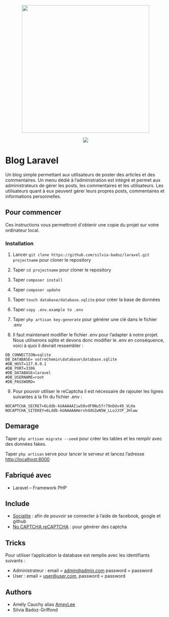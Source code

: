 <p align="center"><img src="https://res.cloudinary.com/dtfbvvkyp/image/upload/v1566331377/laravel-logolockup-cmyk-red.svg" width="400"></p>

<p align="center">
<a href="http://forthebadge.com"><img src="http://forthebadge.com/images/badges/built-with-love.svg"></a>
</p>



# Blog Laravel
Un blog simple permettant aux utilisateurs de poster des articles et des commentaires. Un menu dédié à l’administration est intégré et permet aux administrateurs de gérer les posts, les commentaires et les utilisateurs. Les utilisateurs quant à eux peuvent gérer leurs propres posts, commentaires et informations personnelles. 

## Pour commencer
Ces instructions vous permettront d'obtenir une copie du projet sur votre ordinateur local.
### Installation
1. Lancer `git clone https://github.com/silvia-badoz/laravel.git projectname` pour cloner le repository
2. Taper `cd projectname` pour cloner le repository
3. Taper `composer install` 
4. Taper `composer update`
5. Taper `touch database/database.sqlite` pour créer la base de données
6. Taper `copy .env.example to .env `
7. Taper `php artisan key:generate` pour générer une clé dans le fichier .env 

8. Il faut maintenant modifier le fichier .env pour l’adapter à notre projet. Nous utiliserons sqlite et devons donc modifier le .env en conséquence, voici à quoi il devrait ressembler : 

`DB_CONNECTION=sqlite`  
`DB_DATABASE= votreChemin\database\database.sqlite`  
`#DB_HOST=127.0.0.1`  
`#DB_PORT=3306`  
`#DB_DATABASE=laravel`  
`#DB_USERNAME=root`  
`#DB_PASSWORD=`  

9. Pour pouvoir utiliser le reCaptcha il est nécessaire de rajouter les lignes suivantes à la fin du fichier .env :

`NOCAPTCHA_SECRET=6Lddb-kUAAAAAIiw58vdF9Nu5fr79nDdv49_VLHa`  
`NOCAPTCHA_SITEKEY=6Lddb-kUAAAAAHershddGZwN5W_LLoJJtP_JHlww`

## Demarage 

Taper `php artisan migrate --seed` pour créer les tables et les remplir avec des données fakes. 

Taper `php artisan` serve pour lancer le serveur et lancez l’adresse [http://localhost:8000]( http://localhost:8000)

## Fabriqué avec
* Laravel – Framework PHP


## Include
* [Socialite](https://github.com/laravel/socialite) : afin de pouvoir se connecter à l’aide de facebook, google et github 
* [No CAPTCHA reCAPTCHA](https://github.com/anhskohbo/no-captcha) : pour générer des captcha

## Tricks
Pour utiliser l’application la database est remplie avec les identifiants suivants : 

* Administrateur : email = admin@admin.com password = password
* User : email = user@user.com, password = password

## Authors
* Amély Cauchy alias [AmeyLee](https://github.com/Ameylee)
* Silvia Badoz-Griffond

